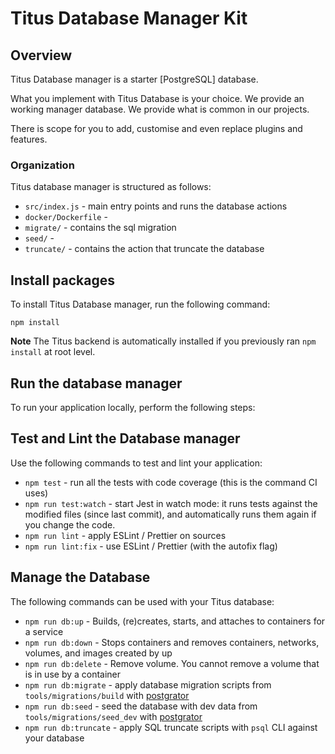 # Titus Database Manager Kit
## Overview
Titus Database manager is a starter [PostgreSQL] database.

What you implement with Titus Database is your choice. We provide an working manager database.
We provide what is common in our projects.

There is scope for you to add, customise and even replace plugins and features.

### Organization
Titus database manager is structured as follows:

* `src/index.js` - main entry points and runs the database actions
* `docker/Dockerfile` - 
* `migrate/` - contains the sql migration
* `seed/` - 
* `truncate/` - contains the action that truncate the database

## Install packages
To install Titus Database manager, run the following command:

```
npm install
```

**Note** The Titus backend is automatically installed if you previously ran `npm install` at root level.

## Run the database manager
To run your application locally, perform the following steps:

## Test and Lint the Database manager
Use the following commands to test and lint your application:

* `npm test` - run all the tests with code coverage (this is the command CI uses)
* `npm run test:watch` - start Jest in watch mode: it runs tests against the modified files (since last commit), and automatically runs them again if you change the code.
* `npm run lint` - apply ESLint / Prettier on sources
* `npm run lint:fix` - use ESLint / Prettier (with the autofix flag)

## Manage the Database
The following commands can be used with your Titus database:

* `npm run db:up` - Builds, (re)creates, starts, and attaches to containers for a service
* `npm run db:down` - Stops containers and removes containers, networks, volumes, and images created by up
* `npm run db:delete` - Remove volume. You cannot remove a volume that is in use by a container
* `npm run db:migrate` - apply database migration scripts from `tools/migrations/build` with [postgrator]
* `npm run db:seed` - seed the database with dev data from `tools/migrations/seed_dev` with [postgrator]
* `npm run db:truncate` - apply SQL truncate scripts with `psql` CLI against your database




[Jest]: https://jestjs.io
[ESLint]: https://eslint.org
[Prettier]: https://prettier.io
[faker]: http://marak.github.io/faker.js
[postgrator]: https://github.com/rickbergfalk/postgrator#readme
[docker-compose]: https://docs.docker.com/compose

